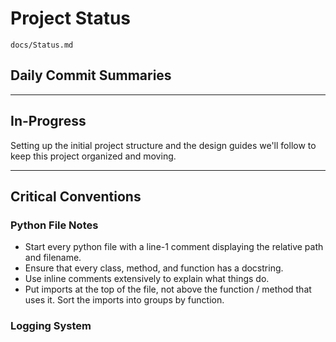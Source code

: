 # Project Status

`docs/Status.md`

## Daily Commit Summaries

---

## In-Progress

Setting up the initial project structure and the design guides we'll follow to keep this project organized and moving.

---

## Critical Conventions
### Python File Notes
- Start every python file with a line-1 comment displaying the relative path and filename.
- Ensure that every class, method, and function has a docstring.
- Use inline comments extensively to explain what things do.
- Put imports at the top of the file, not above the function / method that uses it. Sort the imports into groups by function.

### Logging System